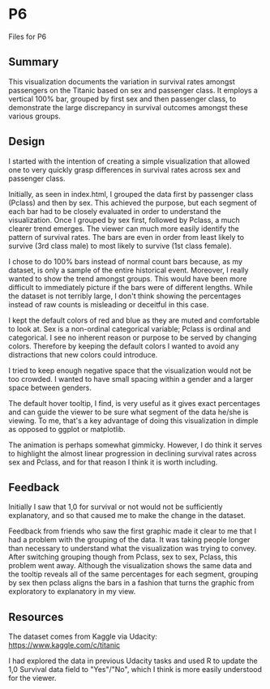 # P6
Files for P6
## Summary

This visualization documents the variation in survival rates amongst passengers on the Titanic based on sex and passenger class. It employs a vertical 100% bar, grouped by first sex and then passenger class, to demonstrate the large discrepancy in survival outcomes amongst these various groups.

## Design

I started with the intention of creating a simple visualization that allowed one to very quickly grasp differences in survival rates across sex and passenger class. 

Initially, as seen in index.html, I grouped the data first by passenger class (Pclass) and then by sex. This achieved the purpose, but each segment of each bar had to be closely evaluated in order to understand the visualization. Once I grouped by sex first, followed by Pclass, a much clearer trend emerges. The viewer can much more easily identify the pattern of survival rates. The bars are even in order from least likely to survive (3rd class male) to most likely to survive (1st class female).

I chose to do 100% bars instead of normal count bars because, as my dataset, is only a sample of the entire historical event. Moreover, I really wanted to show the trend amongst groups. This would have been more difficult to immediately picture if the bars were of different lengths. While the dataset is not terribly large, I don't think showing the percentages instead of raw counts is misleading or deceitful in this case.

I kept the default colors of red and blue as they are muted and comfortable to look at. Sex is a non-ordinal categorical variable; Pclass is ordinal and categorical. I see no inherent reason or purpose to be served by changing colors. Therefore by keeping the default colors I wanted to avoid any distractions that new colors could introduce.

I tried to keep enough negative space that the visualization would not be too crowded. I wanted to have small spacing within a gender and a larger space between genders.

The default hover tooltip, I find, is very useful as it gives exact percentages and can guide the viewer to be sure what segment of the data he/she is viewing. To me, that's a key advantage of doing this visualization in dimple as opposed to ggplot or matplotlib.

The animation is perhaps somewhat gimmicky. However, I do think it serves to highlight the almost linear progression in declining survival rates across sex and Pclass, and for that reason I think it is worth including.

## Feedback

Initially I saw that 1,0 for survival or not would not be sufficiently explanatory, and so that caused me to make the change in the dataset.

Feedback from friends who saw the first graphic made it clear to me that I had a problem with the grouping of the data. It was taking people longer than necessary to understand what the visualization was trying to convey. After switching grouping though from Pclass, sex to sex, Pclass, this problem went away. Although the visualization shows the same data and the tooltip reveals all of the same percentages for each segment, grouping by sex then pclass aligns the bars in a fashion that turns the graphic from exploratory to explanatory in my view.

## Resources

The dataset comes from Kaggle via Udacity: https://www.kaggle.com/c/titanic

I had explored the data in previous Udacity tasks and used R to update the 1,0 Survival data field to "Yes"/"No", which I think is more easily understood for the viewer.
